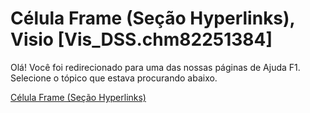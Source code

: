 
# Célula Frame (Seção Hyperlinks), Visio [Vis_DSS.chm82251384]

Olá! Você foi redirecionado para uma das nossas páginas de Ajuda F1. Selecione o tópico que estava procurando abaixo.

[Célula Frame (Seção Hyperlinks)](http://msdn.microsoft.com/library/f71d8737-92ef-1124-ba4a-b7e17305bd0a%28Office.15%29.aspx)
